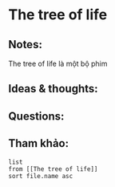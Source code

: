 # The tree of life

## Notes:
The tree of life là một bộ phim

## Ideas & thoughts:

## Questions:


## Tham khảo:
```dataview
list
from [[The tree of life]]
sort file.name asc
```